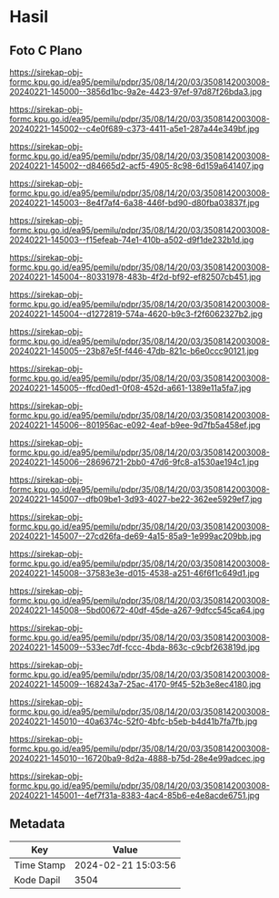 # Hasil

## Foto C Plano

https://sirekap-obj-formc.kpu.go.id/ea95/pemilu/pdpr/35/08/14/20/03/3508142003008-20240221-145000--3856d1bc-9a2e-4423-97ef-97d87f26bda3.jpg

https://sirekap-obj-formc.kpu.go.id/ea95/pemilu/pdpr/35/08/14/20/03/3508142003008-20240221-145002--c4e0f689-c373-4411-a5e1-287a44e349bf.jpg

https://sirekap-obj-formc.kpu.go.id/ea95/pemilu/pdpr/35/08/14/20/03/3508142003008-20240221-145002--d84665d2-acf5-4905-8c98-6d159a641407.jpg

https://sirekap-obj-formc.kpu.go.id/ea95/pemilu/pdpr/35/08/14/20/03/3508142003008-20240221-145003--8e4f7af4-6a38-446f-bd90-d80fba03837f.jpg

https://sirekap-obj-formc.kpu.go.id/ea95/pemilu/pdpr/35/08/14/20/03/3508142003008-20240221-145003--f15efeab-74e1-410b-a502-d9f1de232b1d.jpg

https://sirekap-obj-formc.kpu.go.id/ea95/pemilu/pdpr/35/08/14/20/03/3508142003008-20240221-145004--80331978-483b-4f2d-bf92-ef82507cb451.jpg

https://sirekap-obj-formc.kpu.go.id/ea95/pemilu/pdpr/35/08/14/20/03/3508142003008-20240221-145004--d1272819-574a-4620-b9c3-f2f6062327b2.jpg

https://sirekap-obj-formc.kpu.go.id/ea95/pemilu/pdpr/35/08/14/20/03/3508142003008-20240221-145005--23b87e5f-f446-47db-821c-b6e0ccc90121.jpg

https://sirekap-obj-formc.kpu.go.id/ea95/pemilu/pdpr/35/08/14/20/03/3508142003008-20240221-145005--ffcd0ed1-0f08-452d-a661-1389e11a5fa7.jpg

https://sirekap-obj-formc.kpu.go.id/ea95/pemilu/pdpr/35/08/14/20/03/3508142003008-20240221-145006--801956ac-e092-4eaf-b9ee-9d7fb5a458ef.jpg

https://sirekap-obj-formc.kpu.go.id/ea95/pemilu/pdpr/35/08/14/20/03/3508142003008-20240221-145006--28696721-2bb0-47d6-9fc8-a1530ae194c1.jpg

https://sirekap-obj-formc.kpu.go.id/ea95/pemilu/pdpr/35/08/14/20/03/3508142003008-20240221-145007--dfb09be1-3d93-4027-be22-362ee5929ef7.jpg

https://sirekap-obj-formc.kpu.go.id/ea95/pemilu/pdpr/35/08/14/20/03/3508142003008-20240221-145007--27cd26fa-de69-4a15-85a9-1e999ac209bb.jpg

https://sirekap-obj-formc.kpu.go.id/ea95/pemilu/pdpr/35/08/14/20/03/3508142003008-20240221-145008--37583e3e-d015-4538-a251-46f6f1c649d1.jpg

https://sirekap-obj-formc.kpu.go.id/ea95/pemilu/pdpr/35/08/14/20/03/3508142003008-20240221-145008--5bd00672-40df-45de-a267-9dfcc545ca64.jpg

https://sirekap-obj-formc.kpu.go.id/ea95/pemilu/pdpr/35/08/14/20/03/3508142003008-20240221-145009--533ec7df-fccc-4bda-863c-c9cbf263819d.jpg

https://sirekap-obj-formc.kpu.go.id/ea95/pemilu/pdpr/35/08/14/20/03/3508142003008-20240221-145009--168243a7-25ac-4170-9f45-52b3e8ec4180.jpg

https://sirekap-obj-formc.kpu.go.id/ea95/pemilu/pdpr/35/08/14/20/03/3508142003008-20240221-145010--40a6374c-52f0-4bfc-b5eb-b4d41b7fa7fb.jpg

https://sirekap-obj-formc.kpu.go.id/ea95/pemilu/pdpr/35/08/14/20/03/3508142003008-20240221-145010--16720ba9-8d2a-4888-b75d-28e4e99adcec.jpg

https://sirekap-obj-formc.kpu.go.id/ea95/pemilu/pdpr/35/08/14/20/03/3508142003008-20240221-145001--4ef7f31a-8383-4ac4-85b6-e4e8acde6751.jpg


## Metadata

| Key        | Value               |
| ---------- | ------------------- |
| Time Stamp | 2024-02-21 15:03:56 |
| Kode Dapil | 3504                |



